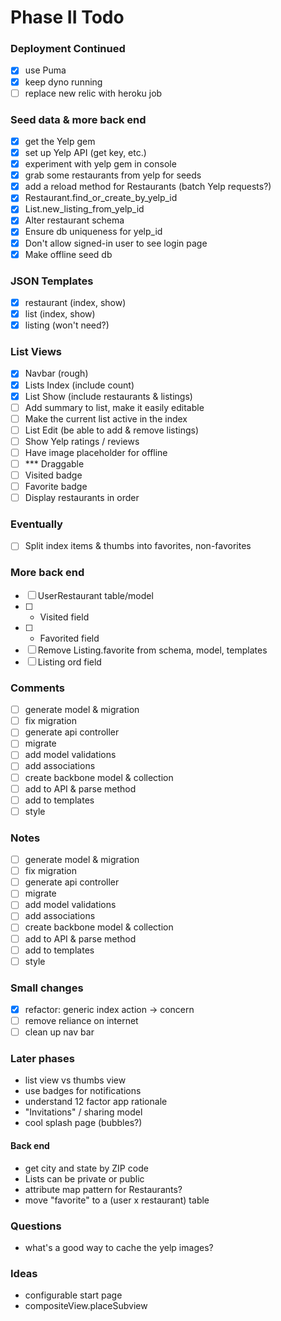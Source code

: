 # Phase II Todo

### Deployment Continued
- [x] use Puma
- [x] keep dyno running
- [ ] replace new relic with heroku job

### Seed data & more back end
- [x] get the Yelp gem
- [x] set up Yelp API (get key, etc.)
- [x] experiment with yelp gem in console
- [x] grab some restaurants from yelp for seeds
- [x] add a reload method for Restaurants (batch Yelp requests?)
- [x] Restaurant.find_or_create_by_yelp_id
- [x] List.new_listing_from_yelp_id
- [x] Alter restaurant schema
- [x] Ensure db uniqueness for yelp_id
- [x] Don't allow signed-in user to see login page
- [x] Make offline seed db

### JSON Templates
- [x] restaurant (index, show)
- [x] list (index, show)
- [x] listing (won't need?)

### List Views
- [x] Navbar (rough)
- [x] Lists Index (include count)
- [x] List Show (include restaurants & listings)
- [ ] Add summary to list, make it easily editable
- [ ] Make the current list active in the index
- [ ] List Edit (be able to add & remove listings)
- [ ] Show Yelp ratings / reviews
- [ ] Have image placeholder for offline
- [ ] *** Draggable
- [ ] Visited badge
- [ ] Favorite badge
- [ ] Display restaurants in order

### Eventually
- [ ] Split index items & thumbs into favorites, non-favorites

### More back end
- [ ] UserRestaurant table/model
- [ ] + Visited field
- [ ] + Favorited field
- [ ] Remove Listing.favorite from schema, model, templates
- [ ] Listing ord field

### Comments
 - [ ] generate model & migration
 - [ ] fix migration
 - [ ] generate api controller
 - [ ] migrate
 - [ ] add model validations
 - [ ] add associations
 - [ ] create backbone model & collection
 - [ ] add to API & parse method
 - [ ] add to templates
 - [ ] style

### Notes
- [ ] generate model & migration
- [ ] fix migration
- [ ] generate api controller
- [ ] migrate
- [ ] add model validations
- [ ] add associations
- [ ] create backbone model & collection
- [ ] add to API & parse method
- [ ] add to templates
- [ ] style

### Small changes
- [x] refactor: generic index action -> concern
- [ ] remove reliance on internet
- [ ] clean up nav bar

### Later phases
 - list view vs thumbs view
 - use badges for notifications
 - understand 12 factor app rationale
 - "Invitations" / sharing model
 - cool splash page (bubbles?)

#### Back end
- get city and state by ZIP code
- Lists can be private or public
- attribute map pattern for Restaurants?
- move "favorite" to a (user x restaurant) table

### Questions
 - what's a good way to cache the yelp images?

### Ideas
- configurable start page
- compositeView.placeSubview
